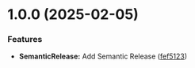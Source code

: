 # 1.0.0 (2025-02-05)


### Features

* **SemanticRelease:** Add Semantic Release ([fef5123](https://github.com/Yooo31/portfolio-yoan-martins/commit/fef5123ec1bbecae7afff99d0aef6237a594bf07))

